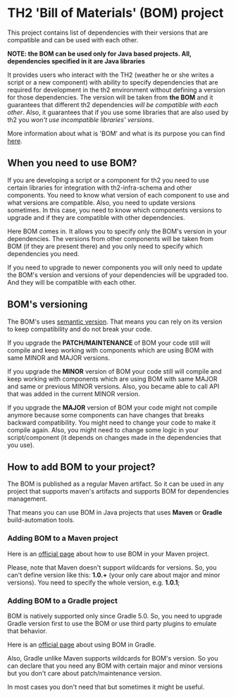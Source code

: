 # TH2 'Bill of Materials' (BOM) project

This project contains list of dependencies with their versions that are compatible and can be used with each other.

**NOTE: the BOM can be used only for Java based projects. All, dependencies specified in it are Java libraries**

It provides users who interact with the TH2 (weather he or she writes a script or a new component) with ability to
specify dependencies that are required for development in the th2 environment without defining a version for those dependencies.
The version will be taken from **the BOM** and it guarantees that different th2 dependencies _will be compatible with each other_.
Also, it guarantees that if you use some libraries that are also used by th2 you _won't use incompatible libraries' versions_.

More information about what is 'BOM' and what is its purpose you can find [here](https://en.wikipedia.org/wiki/Software_bill_of_materials).

## When you need to use BOM?

If you are developing a script or a component for th2 you need to use certain libraries for integration with th2-infra-schema and other components.
You need to know what version of each component to use and what versions are compatible.
Also, you need to update versions sometimes.
In this case, you need to know which components versions to upgrade and if they are compatible with other dependencies.

Here BOM comes in. It allows you to specify only the BOM's version in your dependencies.
The versions from other components will be taken from BOM (if they are present there) and you only need to specify which dependencies you need.

If you need to upgrade to newer components you will only need to update the BOM's version and versions of your dependencies will be upgraded too.
And they will be compatible with each other.

## BOM's versioning

The BOM's uses [semantic version](https://semver.org/). That means you can rely on its version to keep compatibility and do not break your code.

If you upgrade the **PATCH/MAINTENANCE** of BOM your code still will compile and keep working with components
which are using BOM with same MINOR and MAJOR versions.

If you upgrade the **MINOR** version of BOM your code still will compile and keep working with components
which are using BOM with same MAJOR and same or previous MINOR versions. Also, you became able to call API that was added in the current MINOR version.

If you upgrade the **MAJOR** version of BOM your code might not compile anymore because some components can have changes
that breaks backward compatibility. You might need to change your code to make it compile again.
Also, you might need to change some logic in your script/component (it depends on changes made in the dependencies that you use).

## How to add BOM to your project?

The BOM is published as a regular Maven artifact. So it can be used in any project that supports maven's artifacts and supports BOM for dependencies management.

That means you can use BOM in Java projects that uses **Maven** or **Gradle** build-automation tools.

### Adding BOM to a Maven project

Here is an [official page](https://maven.apache.org/guides/introduction/introduction-to-dependency-mechanism.html#bill-of-materials-bom-poms) about how to use BOM in your Maven project.

Please, note that Maven doesn't support wildcards for versions. So, you can't define version like this: **1.0.+** (your only care about major and minor versions).
You need to specify the whole version, e.g. **1.0.1**;

### Adding BOM to a Gradle project

BOM is natively supported only since Gradle 5.0.
So, you need to upgrade Gradle version first to use the BOM or use third party plugins to emulate that behavior.

Here is an [official page](https://docs.gradle.org/current/userguide/platforms.html) about using BOM in Gradle.

Also, Gradle unlike Maven supports wildcards for BOM's version.
So you can declare that you need any BOM with certain major and minor versions but you don't care about patch/maintenance version.

In most cases you don't need that but sometimes it might be useful.
